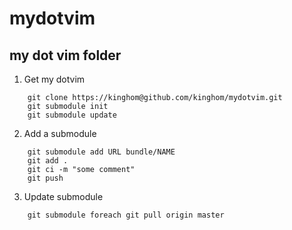 mydotvim
========

## my dot vim folder

1. Get my dotvim
```shell
    git clone https://kinghom@github.com/kinghom/mydotvim.git
    git submodule init
    git submodule update
```

2. Add a submodule
```shell
    git submodule add URL bundle/NAME
    git add .
    git ci -m "some comment"
    git push
```

3. Update submodule
```shell
    git submodule foreach git pull origin master
```
